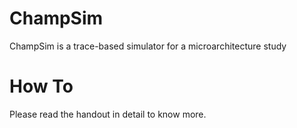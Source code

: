 # ChampSim
ChampSim is a trace-based simulator for a microarchitecture study

# How To
Please read the handout in detail to know more.
